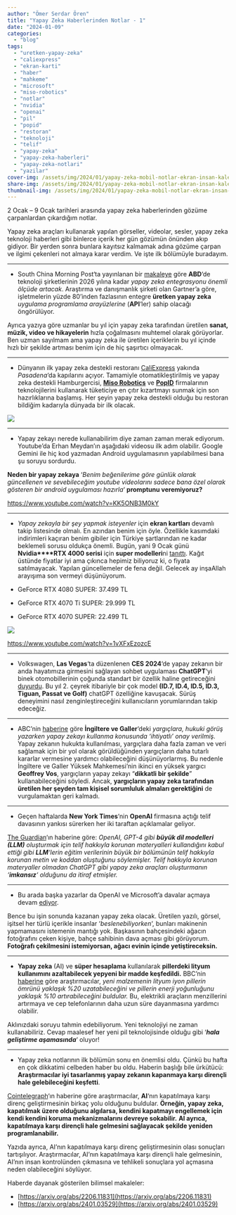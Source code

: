 ```yaml
---
author: "Ömer Serdar Ören"
title: "Yapay Zeka Haberlerinden Notlar - 1"
date: "2024-01-09"
categories: 
  - "blog"
tags: 
  - "uretken-yapay-zeka"
  - "caliexpress"
  - "ekran-karti"
  - "haber"
  - "mahkeme"
  - "microsoft"
  - "miso-robotics"
  - "notlar"
  - "nvidia"
  - "openai"
  - "pil"
  - "popid"
  - "restoran"
  - "teknoloji"
  - "telif"
  - "yapay-zeka"
  - "yapay-zeka-haberleri"
  - "yapay-zeka-notlari"
  - "yazilar"
cover-img: /assets/img/2024/01/yapay-zeka-mobil-notlar-ekran-insan-kalem-bin-image-creator-1.jpg
share-img: /assets/img/2024/01/yapay-zeka-mobil-notlar-ekran-insan-kalem-bin-image-creator-1.jpg
thumbnail-img: /assets/img/2024/01/yapay-zeka-mobil-notlar-ekran-insan-kalem-bin-image-creator-1.jpg
---
```


2 Ocak – 9 Ocak tarihleri arasında yapay zeka haberlerinden gözüme çarpanlardan çıkardığım notlar.

Yapay zeka araçları kullanarak yapılan görseller, videolar, sesler, yapay zeka teknoloji haberleri gibi binlerce içerik her gün gözümün önünden akıp gidiyor. Bir yerden sonra bunlara kayıtsız kalmamak adına gözüme çarpan ve ilgimi çekenleri not almaya karar verdim. Ve işte ilk bölümüyle buradayım.

* * *

- South China Morning Post‘ta yayınlanan bir [makaleye](https://www.scmp.com/comment/opinion/article/3247183/year-prepare-magic-wand-generative-ai-transform-our-world) göre **ABD**‘de teknoloji şirketlerinin 2026 yılına kadar _yapay zeka entegrasyonu önemli ölçüde artacak_. Araştırma ve danışmanlık şirketi olan Gartner’a göre, işletmelerin yüzde 80’inden fazlasının entegre **üretken yapay zeka** _uygulama programlama arayüzlerine_ (**API**‘ler) sahip olacağı öngörülüyor.

Ayrıca yazıya göre uzmanlar bu yıl için yapay zeka tarafından üretilen **sanat, müzik, video ve hikayelerin** hızla çoğalmasını muhtemel olarak görüyorlar. Ben uzman sayılmam ama yapay zeka ile üretilen içeriklerin bu yıl içinde hızlı bir şekilde artması benim için de hiç şaşırtıcı olmayacak.

* * *

- Dünyanın ilk yapay zeka destekli restoranı [CaliExpress](https://misorobotics.com/caliexpress/) yakında _Pasadena_‘da kapılarını açıyor. Tamamiyle otomatikleştirilmiş ve yapay zeka destekli Hamburgercisi, **[Miso Robotics](https://misorobotics.com/)** ve **[PopID](https://www.popid.com/)** firmalarının teknolojilerini kullanarak tüketiciye en çıtır kızartmayı sunmak için son hazırlıklarına başlamış. Her şeyin yapay zeka destekli olduğu bu restoran bildiğim kadarıyla dünyada bir ilk olacak.

![](/assets/img/2024/01/ekran-resmi-2024-01-07-145844-caliexpress-yapay-zeka-destekli-restoran-hamburger-1.png)

* * *

- Yapay zekayı nerede kullanabilirim diye zaman zaman merak ediyorum. Youtube’da Erhan Meydan’ın aşağıdaki videosu ilk adım olabilir. Google Gemini ile hiç kod yazmadan Android uygulamasının yapılabilmesi bana şu soruyu sordurdu.

**Neden bir yapay zekaya** ‘_Benim beğenilerime göre günlük olarak güncellenen ve sevebileceğim youtube videolarını sadece bana özel olarak gösteren bir android uygulaması hazırla_‘ **promptunu veremiyoruz?**

<https://www.youtube.com/watch?v=KK5ONB3M0kY>

* * *

- _Yapay zekayla bir şey yapmak isteyenler_ için **ekran kartları** devamlı takip listesinde olmalı. En azından benim için öyle. Özellikle kasımdaki indirimleri kaçıran benim gibiler için Türkiye şartlarından ne kadar beklemeli sorusu oldukça önemli. Bugün, yani 9 Ocak günü **Nvidia****RTX 4000 serisi** için **super modelleri**ni [tanıttı](https://www.nvidia.com/tr-tr/geforce/graphics-cards/40-series/?nvid=nv-int-cwmfg-731045). Kağıt üstünde fiyatlar iyi ama çıkınca hepimiz biliyoruz ki, o fiyata satılmayacak. Yapılan güncellemeler de fena değil. Gelecek ay inşaAllah arayışıma son vermeyi düşünüyorum.

- GeForce RTX 4080 SUPER: 37.499 TL
- GeForce RTX 4070 Ti SUPER: 29.999 TL
- GeForce RTX 4070 SUPER: 22.499 TL

![](/assets/img/2024/01/nvidia-rtx-4000-super-seri-karsiilastirma-ekran-karti-ocak-2024.png)

<https://www.youtube.com/watch?v=1vXFxEzozcE>

* * *

- Volkswagen, **Las Vegas**‘ta düzenlenen **CES 2024**‘de yapay zekanın bir anda hayatımıza girmesini sağlayan sohbet uygulaması **ChatGPT**‘yi binek otomobillerinin çoğunda standart bir özellik haline getireceğini [duyurdu](https://www.volkswagen-newsroom.com/en/press-releases/world-premiere-at-ces-volkswagen-integrates-chatgpt-into-its-vehicles-18048). Bu yıl 2. çeyrek itibariyle bir çok model **(ID.7, ID.4, ID.5, ID.3, Tiguan, Passat ve Golf)** chatGPT özelliğine kavuşacak. Sürüş deneyimini nasıl zenginleştireceğini kullanıcıların yorumlarından takip edeceğiz.

* * *

- ABC’nin [haberine](https://abcnews.go.com/Technology/wireStory/judges-england-wales-cautious-approval-ai-writing-legal-106185194) göre **İngiltere ve Galler**‘deki _yargıçlara, hukuki görüş yazarken yapay zekayı kullanma konusunda ‘ihtiyatlı’ onay verilmiş._ Yapay zekanın hukukta kullanılması, yargıçlara daha fazla zaman ve veri sağlamak için bir yol olarak görüldüğünden yargıçların daha tutarlı kararlar vermesine yardımcı olabileceğini düşünüyorlarmış. Bu nedenle İngiltere ve Galler Yüksek Mahkemesi’nin ikinci en yüksek yargıcı **Geoffrey Vos**, yargıçların yapay zekayı “**dikkatli bir şekilde**” kullanabileceğini söyledi. Ancak, **yargıçların yapay zeka tarafından üretilen her şeyden tam kişisel sorumluluk almaları gerektiğini** de vurgulamaktan geri kalmadı.

* * *

- Geçen haftalarda **New York Times**‘nin **OpenAI** firmasına açtığı telif davasının yankısı sürerken her iki taraftan açıklamalar geliyor.

[The Guardian](https://www.theguardian.com/technology/2024/jan/08/ai-tools-chatgpt-copyrighted-material-openai)‘ın haberine göre: _OpenAI, GPT-4 gibi **büyük dil modelleri (LLM)** oluşturmak için telif hakkıyla korunan materyalleri kullandığını kabul ettiği gibi **LLM**‘lerin eğitim verilerinin büyük bir bölümünün telif hakkıyla korunan metin ve koddan oluştuğunu söylemişler. Telif hakkıyla korunan materyaller olmadan ChatGPT gibi yapay zeka araçları oluşturmanın ‘**imkansız**‘ olduğunu da itiraf etmişler._

* * *

- Bu arada başka yazarlar da OpenAI ve Microsoft’a davalar açmaya devam [ediyor](https://cio.economictimes.indiatimes.com/news/artificial-intelligence/microsoft-openai-hit-with-new-lawsuit-by-authors-over-ai-training/106624229).

Bence bu işin sonunda kazanan yapay zeka olacak. Üretilen yazılı, görsel, işitsel her türlü içerikle insanlar ‘_beslenebiliyorken_‘, bunları makinenin yapmamasını istemenin mantığı yok. Başkasının bahçesindeki ağacın fotoğrafını çeken kişiye, bahçe sahibinin dava açması gibi görüyorum. **Fotoğrafı çekilmesini istemiyorsan, ağacı evinin içinde yetiştireceksin.**

* * *

- **Yapay zeka** (AI) ve **süper hesaplama** kullanılarak **pillerdeki lityum kullanımını azaltabilecek yepyeni bir madde keşfedildi.** BBC’nin [haberine](https://www.bbc.com/news/technology-67912033) göre araştırmacılar, _yeni malzemenin lityum iyon pillerin ömrünü yaklaşık %20 uzatabileceğini ve pillerin enerji yoğunluğunu yaklaşık %10 artırabileceğini buldular._ Bu, elektrikli araçların menzillerini artırmaya ve cep telefonlarının daha uzun süre dayanmasına yardımcı olabilir.

Aklınızdaki soruyu tahmin edebiliyorum. Yeni teknolojiyi ne zaman kullanabiliriz. Cevap maalesef her yeni pil teknolojisinde olduğu gibi ‘**_hala geliştirme aşamasında_**‘ oluyor!

* * *

- Yapay zeka notlarının ilk bölümün sonu en önemlisi oldu. Çünkü bu hafta en çok dikkatimi celbeden haber bu oldu. Haberin başlığı bile ürkütücü: **Araştırmacılar iyi tasarlanmış yapay zekanın kapanmaya karşı dirençli hale gelebileceğini keşfetti**.

[Cointelegraph](https://cointelegraph.com/news/artificial-intelligence-researchers-find-even-good-ai-can-become-resistant-shutdown)‘ın haberine göre araştırmacılar, **AI**‘nın kapatılmaya karşı direnç geliştirmesinin birkaç yolu olduğunu buldular. **Örneğin, yapay zeka, kapatılmak üzere olduğunu algılarsa, kendini kapatmayı engellemek için kendi kendini koruma mekanizmalarını devreye sokabilir.** **AI ayrıca, kapatılmaya karşı dirençli hale gelmesini sağlayacak şekilde yeniden programlanabilir.**

Yazıda ayrıca, AI’nın kapatılmaya karşı direnç geliştirmesinin olası sonuçları tartışılıyor. Araştırmacılar, AI’nın kapatılmaya karşı dirençli hale gelmesinin, AI’nın insan kontrolünden çıkmasına ve tehlikeli sonuçlara yol açmasına neden olabileceğini söylüyor.

Haberde dayanak gösterilen bilimsel makaleler:

- [https://arxiv.org/abs/2206.11831](https://arxiv.org/abs/2206.11831)
- [https://arxiv.org/abs/2401.03529](https://arxiv.org/abs/2401.03529)
